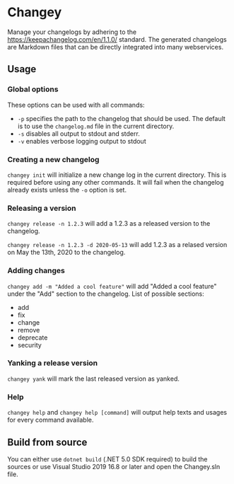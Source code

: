 # Changey
Manage your changelogs by adhering to the https://keepachangelog.com/en/1.1.0/ standard.
The generated changelogs are Markdown files that can be directly integrated into many webservices.

## Usage

### Global options

These options can be used with all commands:
* `-p` specifies the path to the changelog that should be used. The default is to use the `changelog.md` file in the current directory.
* `-s` disables all output to stdout and stderr.
* `-v` enables verbose logging output to stdout

### Creating a new changelog

`changey init` will initialize a new change log in the current directory.
This is required before using any other commands.
It will fail when the changelog already exists unless the `-o` option is set.

### Releasing a version

`changey release -n 1.2.3` will add a 1.2.3 as a released version to the changelog.

`changey release -n 1.2.3 -d 2020-05-13` will add 1.2.3 as a relased version on May the 13th, 2020 to the changelog.

### Adding changes

`changey add -m "Added a cool feature"` will add "Added a cool feature" under the "Add" section to the changelog.
List of possible sections:
* add
* fix
* change
* remove
* deprecate
* security

### Yanking a release version

`changey yank` will mark the last released version as yanked.

### Help

`changey help` and `changey help [command]` will output help texts and usages for every command available.

## Build from source

You can either use `dotnet build` (.NET 5.0 SDK required) to build the sources or use Visual Studio 2019 16.8 or later and open the Changey.sln file.